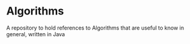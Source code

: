 # Algorithms
A repository to hold references to Algorithms that are useful to know in general, written in Java
